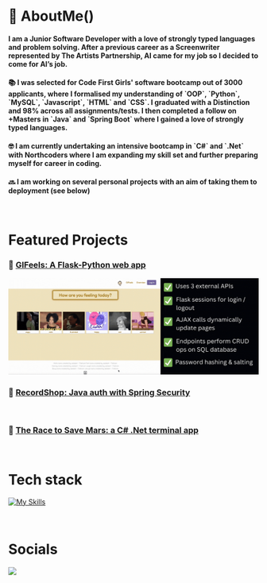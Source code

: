 # 💾 AboutMe()

<h4>I am a Junior Software Developer with a love of strongly typed languages and problem solving. After a previous career as a Screenwriter represented by The Artists Partnership, AI came for my job so I decided to come for AI’s job.<h4>

<h4>📚 I was selected for Code First Girls' software bootcamp out of 3000 applicants, where I formalised my understanding of `OOP`, `Python`, `MySQL`, `Javascript`, `HTML` and `CSS`. I graduated with a Distinction and 98% across all assignments/tests. I then completed a follow on +Masters in `Java` and `Spring Boot` where I gained a love of strongly typed languages.</h4>

<h4>🤓 I am currently undertaking an intensive bootcamp in `C#` and `.Net` with Northcoders where I am expanding my skill set and further preparing myself for career in coding.</h4>

<h4>🔜 I am working on several personal projects with an aim of taking them to deployment (see below)</h4>

<br/>

# Featured Projects

<h3>🥹  <a href="https://github.com/Rachel-Tookey/GIFeels"> GIFeels: A Flask-Python web app </a> </h3>
<img src="https://github.com/Rachel-Tookey/Rachel-Tookey/blob/main/GIFs/GIFeels.gif">
<br/>

<h3> 🔐  <a href="https://github.com/Rachel-Tookey/RecordShop_Security_Project"> RecordShop: Java auth with Spring Security </a> </h3>
<br/>

<h3>🚀  <a href="https://github.com/Rachel-TookeyThe_Race_To_Save_Mars"> The Race to Save Mars: a C# .Net terminal app </a> </h3>
<br/>

# Tech stack

[![My Skills](https://skillicons.dev/icons?i=html,css,java,spring,cs,py,mysql,regex,postman,netlify,aws,githubactions,dotnet,docker,flask,visualstudio,git,github&perline=9)](https://skillicons.dev)

<br/>

# Socials

<a href="https://www.linkedin.com/in/rachel-tookey-539a42134">
  <img src='https://img.shields.io/badge/LinkedIn-blue?logo=linkedin&logoColor=white&style=for-the-badge' />
</a>
